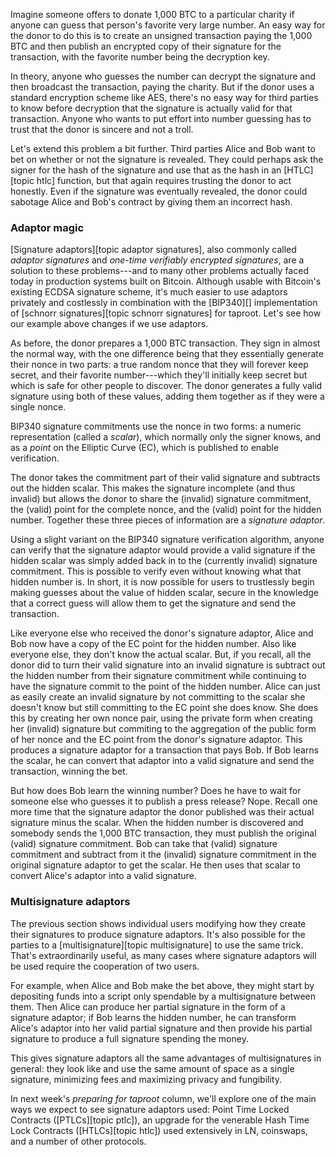 Imagine someone offers to donate 1,000 BTC to a particular charity if
anyone can guess that person's favorite very large number.  An easy way for the donor
to do this is to create an unsigned transaction paying the 1,000 BTC and
then publish an encrypted copy of their signature for the transaction,
with the favorite number being the decryption key.

In theory, anyone who guesses the number can decrypt the signature and
then broadcast the transaction, paying the charity.  But if the donor
uses a standard encryption scheme like AES, there's no easy way for
third parties to know before decryption that the signature is actually
valid for that transaction.  Anyone who wants to put effort into
number guessing has to trust that the donor is sincere and not a
troll.

Let's extend this problem a bit further.  Third parties Alice
and Bob want to bet on whether or not the signature is revealed.
They could perhaps ask the signer for the hash of the signature and use
that as the hash in an [HTLC][topic htlc] function, but that again
requires trusting the donor to act honestly.  Even if the signature was
eventually revealed, the donor could sabotage Alice and Bob's contract
by giving them an incorrect hash.

### Adaptor magic

[Signature adaptors][topic adaptor signatures], also commonly called
*adaptor signatures* and *one-time verifiably encrypted signatures*, are
a solution to these problems---and to many other problems actually faced
today in production systems built on Bitcoin.  Although
usable with Bitcoin's existing ECDSA signature scheme, it's much easier
to use adaptors privately and costlessly in combination with the
[BIP340][] implementation of [schnorr signatures][topic schnorr
signatures] for taproot.  Let's see how our example above changes if we
use adaptors.

As before, the donor prepares a 1,000 BTC transaction.  They sign in
almost the normal way, with the one difference being that they
essentially generate their nonce in two parts: a true random nonce that
they will forever keep secret, and their favorite number---which they'll
initially keep secret but which is safe for other people to discover.
The donor generates a fully valid signature using both of these values,
adding them together as if they were a single nonce.

BIP340 signature commitments use the nonce in two forms: a numeric
representation (called a *scalar*), which normally only the signer
knows, and as a *point* on the Elliptic Curve (EC), which is published
to enable verification.

The donor takes the commitment part of their valid signature and
subtracts out the hidden scalar.  This makes the signature incomplete
(and thus invalid) but allows the donor to share the (invalid) signature
commitment, the (valid) point for the complete nonce, and the (valid)
point for the hidden number.  Together these three pieces of information
are a *signature adaptor*.

Using a slight variant on the BIP340 signature verification algorithm,
anyone can verify that the signature adaptor would provide a valid signature
if the hidden scalar was simply added back in to the (currently invalid)
signature commitment.  This is possible to verify even without knowing
what that hidden number is.  In short, it is now possible for users to
trustlessly begin making guesses about the value of hidden scalar,
secure in the knowledge that a correct guess will allow them to get the
signature and send the transaction.

Like everyone else who received the donor's signature adaptor, Alice and
Bob now have a copy of the EC point for the hidden number.  Also like
everyone else, they don't know the actual scalar.  But, if you recall,
all the donor did to turn their valid signature into an invalid
signature is subtract out the hidden number from their signature
commitment while continuing to have the signature commit to the point
of the hidden number.  Alice can just as easily create an invalid
signature by not committing to the scalar she doesn't know but still
committing to the EC point she does know.  She does this by creating her
own nonce pair, using the private form when creating her (invalid)
signature but commiting to the aggregation of the public form of her
nonce and the EC point from the donor's signature adaptor.
This produces a
signature adaptor for a transaction that pays Bob.  If Bob learns the
scalar, he can convert that adaptor into a valid signature and send the
transaction, winning the bet.

But how does Bob learn the winning number?  Does he have to wait for
someone else who guesses it to publish a press release?  Nope.  Recall
one more time that the signature adaptor the donor published was their
actual signature minus the scalar.  When the hidden number is discovered
and somebody sends the 1,000 BTC transaction, they must publish the
original (valid) signature commitment.  Bob can take that (valid)
signature commitment and subtract from it the (invalid) signature
commitment in the original signature adaptor to get the scalar.  He then
uses that scalar to convert Alice's adaptor into a valid signature.

### Multisignature adaptors

The previous section shows individual users modifying how they
create their signatures to produce signature adaptors.  It's also
possible for the parties to a [multisignature][topic multisignature] to
use the same trick.  That's extraordinarily useful, as many cases where
signature adaptors will be used require the cooperation of two users.

For example, when Alice and Bob make the bet above, they might start by
depositing funds into a script only spendable by a multisignature
between them.  Then Alice can produce her partial signature in the form
of a signature adaptor; if Bob learns the hidden number, he can
transform Alice's adaptor into her valid partial signature and then
provide his partial signature to produce a full signature spending the
money.

This gives signature adaptors all the same advantages of multisignatures
in general: they look like and use the same amount of space as a single
signature, minimizing fees and maximizing privacy and fungibility.

In next week's *preparing for taproot* column, we'll explore one of the
main ways we expect to see signature adaptors used: Point Time Locked
Contracts ([PTLCs][topic ptlc]), an upgrade for the venerable Hash Time
Lock Contracts ([HTLCs][topic htlc]) used extensively in LN, coinswaps,
and a number of other protocols.
